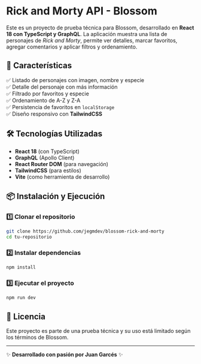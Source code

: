 # Rick and Morty API - Blossom

Este es un proyecto de prueba técnica para Blossom, desarrollado en **React 18 con TypeScript y GraphQL**. La aplicación muestra una lista de personajes de *Rick and Morty*, permite ver detalles, marcar favoritos, agregar comentarios y aplicar filtros y ordenamiento.

## 🚀 Características

✅ Listado de personajes con imagen, nombre y especie  
✅ Detalle del personaje con más información  
✅ Filtrado por favoritos y especie  
✅ Ordenamiento de A-Z y Z-A  
✅ Persistencia de favoritos en `localStorage`  
✅ Diseño responsivo con **TailwindCSS**  

## 🛠️ Tecnologías Utilizadas

- **React 18** (con TypeScript)
- **GraphQL** (Apollo Client)
- **React Router DOM** (para navegación)
- **TailwindCSS** (para estilos)
- **Vite** (como herramienta de desarrollo)

## 📦 Instalación y Ejecución

### 1️⃣ Clonar el repositorio
```bash
git clone https://github.com/jegmdev/blossom-rick-and-morty
cd tu-repositorio
```

### 2️⃣ Instalar dependencias
```bash
npm install
```

### 3️⃣ Ejecutar el proyecto
```bash
npm run dev
```

## 📄 Licencia

Este proyecto es parte de una prueba técnica y su uso está limitado según los términos de Blossom.

---

✨ **Desarrollado con pasión por Juan Garcés** ✨
